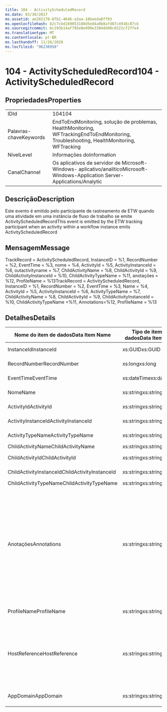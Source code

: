 ```yaml
---
title: 104 - ActivityScheduledRecord
ms.date: 03/30/2017
ms.assetid: ae202178-8fb1-4646-a3aa-18beeda8ff93
ms.openlocfilehash: b2c7cbd169053188d5e84a0b8afd87c4916c87cb
ms.sourcegitcommit: bc293b14af795e0e999e3304dd40c0222cf2ffe4
ms.translationtype: MT
ms.contentlocale: pt-BR
ms.lasthandoff: 11/26/2020
ms.locfileid: "96238958"
---
```

# <a name="104---activityscheduledrecord"></a><span data-ttu-id="c7642-102">104 - ActivityScheduledRecord</span><span class="sxs-lookup"><span data-stu-id="c7642-102">104 - ActivityScheduledRecord</span></span>

## <a name="properties"></a><span data-ttu-id="c7642-103">Propriedades</span><span class="sxs-lookup"><span data-stu-id="c7642-103">Properties</span></span>  
  
|||  
|-|-|  
|<span data-ttu-id="c7642-104">ID</span><span class="sxs-lookup"><span data-stu-id="c7642-104">Id</span></span>|<span data-ttu-id="c7642-105">104</span><span class="sxs-lookup"><span data-stu-id="c7642-105">104</span></span>|  
|<span data-ttu-id="c7642-106">Palavras-chave</span><span class="sxs-lookup"><span data-stu-id="c7642-106">Keywords</span></span>|<span data-ttu-id="c7642-107">EndToEndMonitoring, solução de problemas, HealthMonitoring, WFTracking</span><span class="sxs-lookup"><span data-stu-id="c7642-107">EndToEndMonitoring, Troubleshooting, HealthMonitoring, WFTracking</span></span>|  
|<span data-ttu-id="c7642-108">Nível</span><span class="sxs-lookup"><span data-stu-id="c7642-108">Level</span></span>|<span data-ttu-id="c7642-109">Informações do</span><span class="sxs-lookup"><span data-stu-id="c7642-109">Information</span></span>|  
|<span data-ttu-id="c7642-110">Canal</span><span class="sxs-lookup"><span data-stu-id="c7642-110">Channel</span></span>|<span data-ttu-id="c7642-111">Os aplicativos de servidor de Microsoft-Windows- aplicativo/analítico</span><span class="sxs-lookup"><span data-stu-id="c7642-111">Microsoft-Windows-Application Server-Applications/Analytic</span></span>|  
  
## <a name="description"></a><span data-ttu-id="c7642-112">Descrição</span><span class="sxs-lookup"><span data-stu-id="c7642-112">Description</span></span>  

 <span data-ttu-id="c7642-113">Este evento é emitido pelo participante de rastreamento de ETW quando uma atividade em uma instância de fluxo de trabalho se emite ActivityScheduledRecord</span><span class="sxs-lookup"><span data-stu-id="c7642-113">This event is emitted by the ETW tracking participant when an activity within a workflow instance emits ActivityScheduledRecord</span></span>  
  
## <a name="message"></a><span data-ttu-id="c7642-114">Mensagem</span><span class="sxs-lookup"><span data-stu-id="c7642-114">Message</span></span>  

 <span data-ttu-id="c7642-115">TrackRecord = ActivityScheduledRecord, InstanceID = %1, RecordNumber = %2, EventTime = %3, nome = %4, ActivityId = %5, ActivityInstanceId = %6, outactivityname = %7, ChildActivityName = %8, ChildActivityId = %9, ChildActivityInstanceId = %10, ChildActivityTypeName = %11, anotações = %12, ProfileName = %13</span><span class="sxs-lookup"><span data-stu-id="c7642-115">TrackRecord = ActivityScheduledRecord, InstanceID = %1,  RecordNumber = %2, EventTime = %3, Name = %4, ActivityId = %5, ActivityInstanceId = %6, ActivityTypeName = %7, ChildActivityName = %8, ChildActivityId = %9, ChildActivityInstanceId = %10, ChildActivityTypeName =%11, Annotations=%12, ProfileName = %13</span></span>  
  
## <a name="details"></a><span data-ttu-id="c7642-116">Detalhes</span><span class="sxs-lookup"><span data-stu-id="c7642-116">Details</span></span>  
  
|<span data-ttu-id="c7642-117">Nome do item de dados</span><span class="sxs-lookup"><span data-stu-id="c7642-117">Data Item Name</span></span>|<span data-ttu-id="c7642-118">Tipo de item de dados</span><span class="sxs-lookup"><span data-stu-id="c7642-118">Data Item Type</span></span>|<span data-ttu-id="c7642-119">Descrição</span><span class="sxs-lookup"><span data-stu-id="c7642-119">Description</span></span>|  
|--------------------|--------------------|-----------------|  
|<span data-ttu-id="c7642-120">InstanceId</span><span class="sxs-lookup"><span data-stu-id="c7642-120">InstanceId</span></span>|<span data-ttu-id="c7642-121">xs:GUID</span><span class="sxs-lookup"><span data-stu-id="c7642-121">xs:GUID</span></span>|<span data-ttu-id="c7642-122">A identificação de instância para o fluxo de trabalho</span><span class="sxs-lookup"><span data-stu-id="c7642-122">The instance id for the workflow</span></span>|  
|<span data-ttu-id="c7642-123">RecordNumber</span><span class="sxs-lookup"><span data-stu-id="c7642-123">RecordNumber</span></span>|<span data-ttu-id="c7642-124">xs:long</span><span class="sxs-lookup"><span data-stu-id="c7642-124">xs:long</span></span>|<span data-ttu-id="c7642-125">O número de sequência do registro emitido</span><span class="sxs-lookup"><span data-stu-id="c7642-125">The sequence number of the emitted record</span></span>|  
|<span data-ttu-id="c7642-126">EventTime</span><span class="sxs-lookup"><span data-stu-id="c7642-126">EventTime</span></span>|<span data-ttu-id="c7642-127">xs:dateTime</span><span class="sxs-lookup"><span data-stu-id="c7642-127">xs:dateTime</span></span>|<span data-ttu-id="c7642-128">A hora UTC quando o evento foi emitido</span><span class="sxs-lookup"><span data-stu-id="c7642-128">The time in UTC when the event was emitted</span></span>|  
|<span data-ttu-id="c7642-129">Nome</span><span class="sxs-lookup"><span data-stu-id="c7642-129">Name</span></span>|<span data-ttu-id="c7642-130">xs:string</span><span class="sxs-lookup"><span data-stu-id="c7642-130">xs:string</span></span>|<span data-ttu-id="c7642-131">O nome da atividade que agendou a atividade filho</span><span class="sxs-lookup"><span data-stu-id="c7642-131">The name of the activity that scheduled the child activity</span></span>|  
|<span data-ttu-id="c7642-132">ActivityId</span><span class="sxs-lookup"><span data-stu-id="c7642-132">ActivityId</span></span>|<span data-ttu-id="c7642-133">xs:string</span><span class="sxs-lookup"><span data-stu-id="c7642-133">xs:string</span></span>|<span data-ttu-id="c7642-134">A identificação da atividade que agendou a atividade filho</span><span class="sxs-lookup"><span data-stu-id="c7642-134">The id of the activity that scheduled the child activity</span></span>|  
|<span data-ttu-id="c7642-135">ActivityInstanceId</span><span class="sxs-lookup"><span data-stu-id="c7642-135">ActivityInstanceId</span></span>|<span data-ttu-id="c7642-136">xs:string</span><span class="sxs-lookup"><span data-stu-id="c7642-136">xs:string</span></span>|<span data-ttu-id="c7642-137">A identificação de instância de atividade que agendou a atividade filho</span><span class="sxs-lookup"><span data-stu-id="c7642-137">The instance id of the activity that scheduled the child activity</span></span>|  
|<span data-ttu-id="c7642-138">ActivityTypeName</span><span class="sxs-lookup"><span data-stu-id="c7642-138">ActivityTypeName</span></span>|<span data-ttu-id="c7642-139">xs:string</span><span class="sxs-lookup"><span data-stu-id="c7642-139">xs:string</span></span>|<span data-ttu-id="c7642-140">O tipo de atividade que solicitou a operação de cancelamento</span><span class="sxs-lookup"><span data-stu-id="c7642-140">The type of the activity that requested the cancel operation</span></span>|  
|<span data-ttu-id="c7642-141">ChildActivityName</span><span class="sxs-lookup"><span data-stu-id="c7642-141">ChildActivityName</span></span>|<span data-ttu-id="c7642-142">xs:string</span><span class="sxs-lookup"><span data-stu-id="c7642-142">xs:string</span></span>|<span data-ttu-id="c7642-143">O nome da atividade agendada</span><span class="sxs-lookup"><span data-stu-id="c7642-143">The name of the scheduled activity</span></span>|  
|<span data-ttu-id="c7642-144">ChildActivityId</span><span class="sxs-lookup"><span data-stu-id="c7642-144">ChildActivityId</span></span>|<span data-ttu-id="c7642-145">xs:string</span><span class="sxs-lookup"><span data-stu-id="c7642-145">xs:string</span></span>|<span data-ttu-id="c7642-146">A identificação da atividade agendada</span><span class="sxs-lookup"><span data-stu-id="c7642-146">The id of the scheduled activity</span></span>|  
|<span data-ttu-id="c7642-147">ChildActivityInstanceId</span><span class="sxs-lookup"><span data-stu-id="c7642-147">ChildActivityInstanceId</span></span>|<span data-ttu-id="c7642-148">xs:string</span><span class="sxs-lookup"><span data-stu-id="c7642-148">xs:string</span></span>|<span data-ttu-id="c7642-149">A identificação de instância de atividade agendada</span><span class="sxs-lookup"><span data-stu-id="c7642-149">The instance id of the scheduled activity</span></span>|  
|<span data-ttu-id="c7642-150">ChildActivityTypeName</span><span class="sxs-lookup"><span data-stu-id="c7642-150">ChildActivityTypeName</span></span>|<span data-ttu-id="c7642-151">xs:string</span><span class="sxs-lookup"><span data-stu-id="c7642-151">xs:string</span></span>|<span data-ttu-id="c7642-152">O tipo de atividade agendada</span><span class="sxs-lookup"><span data-stu-id="c7642-152">The type of the scheduled activity</span></span>|  
|<span data-ttu-id="c7642-153">Anotações</span><span class="sxs-lookup"><span data-stu-id="c7642-153">Annotations</span></span>|<span data-ttu-id="c7642-154">xs:string</span><span class="sxs-lookup"><span data-stu-id="c7642-154">xs:string</span></span>|<span data-ttu-id="c7642-155">As anotações que foram adicionadas a este evento.</span><span class="sxs-lookup"><span data-stu-id="c7642-155">The annotations that were added to this event.</span></span>  <span data-ttu-id="c7642-156">Os valores são armazenados em um elemento XML no formato \<items> \< item  name = "annotationName" type="System.String"> annotationvalue \</item> \</items> .</span><span class="sxs-lookup"><span data-stu-id="c7642-156">The values are stored in an xml element in the format \<items>\< item  name = "annotationName" type="System.String">annotationValue\</item>\</items>.</span></span>  <span data-ttu-id="c7642-157">Se nenhuma anotação for especificada, a cadeia de caracteres conterá \<items/> .</span><span class="sxs-lookup"><span data-stu-id="c7642-157">If no annotations are specified then the string contains \<items/>.</span></span> <span data-ttu-id="c7642-158">O tamanho do evento de ETW é limitado pelo tamanho do buffer de ETW ou pela carga máxima útil para um evento de ETW.</span><span class="sxs-lookup"><span data-stu-id="c7642-158">The ETW event size is limited by the ETW buffer size or the max payload for an ETW event.</span></span> <span data-ttu-id="c7642-159">Se o tamanho do evento exceder os limites de ETW, o evento será truncado descartando as anotações e substituindo o valor da anotação por \<items> ... \</items> .</span><span class="sxs-lookup"><span data-stu-id="c7642-159">If the size of the event exceeds the ETW limits, then the event is truncated by dropping the annotations and replacing the annotation value with \<items>...\</items>.</span></span>|  
|<span data-ttu-id="c7642-160">ProfileName</span><span class="sxs-lookup"><span data-stu-id="c7642-160">ProfileName</span></span>|<span data-ttu-id="c7642-161">xs:string</span><span class="sxs-lookup"><span data-stu-id="c7642-161">xs:string</span></span>|<span data-ttu-id="c7642-162">O nome ou o perfil de rastreamento que levam a este evento que está sendo emitido</span><span class="sxs-lookup"><span data-stu-id="c7642-162">The name or the tracking profile that resulted in this event being emitted</span></span>|  
|<span data-ttu-id="c7642-163">HostReference</span><span class="sxs-lookup"><span data-stu-id="c7642-163">HostReference</span></span>|<span data-ttu-id="c7642-164">xs:string</span><span class="sxs-lookup"><span data-stu-id="c7642-164">xs:string</span></span>|<span data-ttu-id="c7642-165">Hospedados para serviços da Web, este campo identifica unicamente o serviço na hierarquia da Web.</span><span class="sxs-lookup"><span data-stu-id="c7642-165">For web hosted services, this field uniquely identifies the service in the web hierarchy.</span></span>  <span data-ttu-id="c7642-166">Seu formato é definido como ' nome do site aplicativo caminho virtual do serviço&#124;caminho virtual&#124;ServiceName ' exemplo: ' Default Web site/CalculatorApplication&#124;/CalculatorService.svc&#124;CalculatorService '</span><span class="sxs-lookup"><span data-stu-id="c7642-166">Its format is defined as 'Web Site Name Application Virtual Path&#124;Service Virtual Path&#124;ServiceName' Example: 'Default Web Site/CalculatorApplication&#124;/CalculatorService.svc&#124;CalculatorService'</span></span>|  
|<span data-ttu-id="c7642-167">AppDomain</span><span class="sxs-lookup"><span data-stu-id="c7642-167">AppDomain</span></span>|<span data-ttu-id="c7642-168">xs:string</span><span class="sxs-lookup"><span data-stu-id="c7642-168">xs:string</span></span>|<span data-ttu-id="c7642-169">A cadeia de caracteres retornada por AppDomain.CurrentDomain.FriendlyName.</span><span class="sxs-lookup"><span data-stu-id="c7642-169">The string returned by AppDomain.CurrentDomain.FriendlyName.</span></span>|

